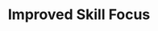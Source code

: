 ---
title: "Improved Skill Focus"

feat:
  types: ["General"]
  prerequisite: |
    Skill Focus in the selected skill, 10 ranks in the selected skill, Primary attribute for the skill 16.
  benefit: |
    You gain a +3 bonus to checks using the selected skill. This bonus stacks with the one received from Skill Focus.
  special: |
    You can gain this feat multiple times. Its effects do not stack. Each time you take the feat, it applies to a new skill.
---